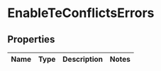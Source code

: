 

# EnableTeConflictsErrors

## Properties

Name | Type | Description | Notes
------------ | ------------- | ------------- | -------------



